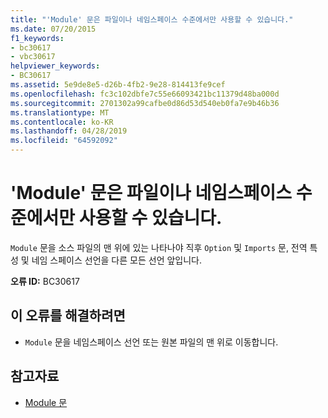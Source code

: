 ```yaml
---
title: "'Module' 문은 파일이나 네임스페이스 수준에서만 사용할 수 있습니다."
ms.date: 07/20/2015
f1_keywords:
- bc30617
- vbc30617
helpviewer_keywords:
- BC30617
ms.assetid: 5e9de8e5-d26b-4fb2-9e28-814413fe9cef
ms.openlocfilehash: fc3c102dbfe7c55e66093421bc11379d48ba000d
ms.sourcegitcommit: 2701302a99cafbe0d86d53d540eb0fa7e9b46b36
ms.translationtype: MT
ms.contentlocale: ko-KR
ms.lasthandoff: 04/28/2019
ms.locfileid: "64592092"
---
```

# <a name="module-statements-can-occur-only-at-file-or-namespace-level"></a>'Module' 문은 파일이나 네임스페이스 수준에서만 사용할 수 있습니다.
`Module` 문을 소스 파일의 맨 위에 있는 나타나야 직후 `Option` 및 `Imports` 문, 전역 특성 및 네임 스페이스 선언을 다른 모든 선언 앞입니다.  
  
 **오류 ID:** BC30617  
  
## <a name="to-correct-this-error"></a>이 오류를 해결하려면  
  
- `Module` 문을 네임스페이스 선언 또는 원본 파일의 맨 위로 이동합니다.  
  
## <a name="see-also"></a>참고자료

- [Module 문](../../../visual-basic/language-reference/statements/module-statement.md)

